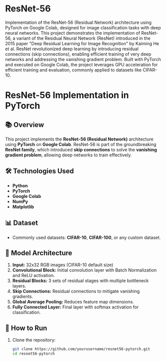 # ResNet-56
Implementation of the ResNet-56 (Residual Network) architecture using PyTorch on Google Colab, designed for image classification tasks with deep neural networks. This project demonstrates the implementation of ResNet-56, a variant of the Residual Neural Network (ResNet) introduced in the 2015 paper "Deep Residual Learning for Image Recognition" by Kaiming He et al. ResNet revolutionized deep learning by introducing residual connections (skip connections), enabling efficient training of very deep networks and addressing the vanishing gradient problem. Built with PyTorch and executed on Google Colab, the project leverages GPU acceleration for efficient training and evaluation, commonly applied to datasets like CIFAR-10.

# ResNet-56 Implementation in PyTorch

## 📚 Overview
This project implements the **ResNet-56 (Residual Network)** architecture using **PyTorch** on **Google Colab**. ResNet-56 is part of the groundbreaking **ResNet family**, which introduced **skip connections** to solve the **vanishing gradient problem**, allowing deep networks to train effectively.

## 🛠️ Technologies Used
- **Python**  
- **PyTorch**  
- **Google Colab**  
- **NumPy**  
- **Matplotlib**  

## 📊 Dataset
- Commonly used datasets: **CIFAR-10**, **CIFAR-100**, or any custom dataset.  

## 📑 Model Architecture
1. **Input:** 32x32 RGB images (CIFAR-10 default size)  
2. **Convolutional Block:** Initial convolution layer with Batch Normalization and ReLU activation.  
3. **Residual Blocks:** 3 sets of residual stages with multiple bottleneck layers.  
4. **Skip Connections:** Residual connections to mitigate vanishing gradients.  
5. **Global Average Pooling:** Reduces feature map dimensions.  
6. **Fully Connected Layer:** Final layer with softmax activation for classification.  

## 🚀 How to Run
1. Clone the repository:  
   ```bash
   git clone https://github.com/yourusername/resnet56-pytorch.git
   cd resnet56-pytorch

